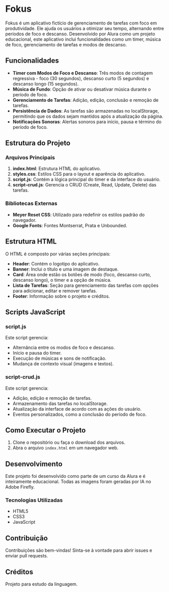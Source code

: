 # Fokus

Fokus é um aplicativo fictício de gerenciamento de tarefas com foco em produtividade. Ele ajuda os usuários a otimizar seu tempo, alternando entre períodos de foco e descanso. Desenvolvido por Alura como um projeto educacional, este aplicativo inclui funcionalidades como um timer, música de foco, gerenciamento de tarefas e modos de descanso.

## Funcionalidades

- **Timer com Modos de Foco e Descanso**: Três modos de contagem regressiva - foco (30 segundos), descanso curto (5 segundos) e descanso longo (15 segundos).
- **Música de Fundo**: Opção de ativar ou desativar música durante o período de foco.
- **Gerenciamento de Tarefas**: Adição, edição, conclusão e remoção de tarefas.
- **Persistência de Dados**: As tarefas são armazenadas no localStorage, permitindo que os dados sejam mantidos após a atualização da página.
- **Notificações Sonoras**: Alertas sonoros para início, pausa e término do período de foco.

## Estrutura do Projeto

### Arquivos Principais

1. **index.html**: Estrutura HTML do aplicativo.
2. **styles.css**: Estilos CSS para o layout e aparência do aplicativo.
3. **script.js**: Contém a lógica principal do timer e da interface do usuário.
4. **script-crud.js**: Gerencia o CRUD (Create, Read, Update, Delete) das tarefas.

### Bibliotecas Externas

- **Meyer Reset CSS**: Utilizado para redefinir os estilos padrão do navegador.
- **Google Fonts**: Fontes Montserrat, Prata e Unbounded.

## Estrutura HTML

O HTML é composto por várias seções principais:

- **Header**: Contém o logotipo do aplicativo.
- **Banner**: Inclui o título e uma imagem de destaque.
- **Card**: Área onde estão os botões de modo (foco, descanso curto, descanso longo), o timer e a opção de música.
- **Lista de Tarefas**: Seção para gerenciamento das tarefas com opções para adicionar, editar e remover tarefas.
- **Footer**: Informação sobre o projeto e créditos.

## Scripts JavaScript

### script.js

Este script gerencia:

- Alternância entre os modos de foco e descanso.
- Início e pausa do timer.
- Execução de músicas e sons de notificação.
- Mudança de contexto visual (imagens e textos).

### script-crud.js

Este script gerencia:

- Adição, edição e remoção de tarefas.
- Armazenamento das tarefas no localStorage.
- Atualização da interface de acordo com as ações do usuário.
- Eventos personalizados, como a conclusão do período de foco.

## Como Executar o Projeto

1. Clone o repositório ou faça o download dos arquivos.
2. Abra o arquivo `index.html` em um navegador web.

## Desenvolvimento

Este projeto foi desenvolvido como parte de um curso da Alura e é inteiramente educacional. Todas as imagens foram geradas por IA no Adobe Firefly.

### Tecnologias Utilizadas

- HTML5
- CSS3
- JavaScript

## Contribuição

Contribuições são bem-vindas! Sinta-se à vontade para abrir issues e enviar pull requests.

## Créditos

Projeto para estudo da linguagem.
